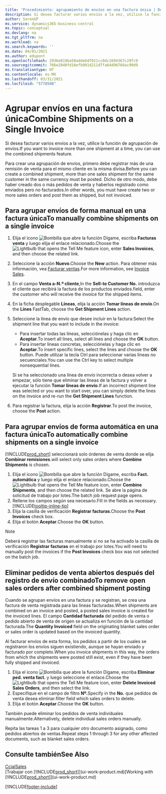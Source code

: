 ```yaml
---
title: 'Procedimiento: agrupamiento de envíos en una factura única | Documentos de Microsoft'
description: Si desea facturar varios envíos a la vez, utilice la función de agrupación de envíos.
author: SorenGP
ms.service: dynamics365-business-central
ms.topic: conceptual
ms.devlang: na
ms.tgt_pltfrm: na
ms.workload: na
ms.search.keywords: ''
ms.date: 04/01/2021
ms.author: edupont
ms.openlocfilehash: 2936e819ba50adde6df021cc0dc2694367c29fc9
ms.sourcegitcommit: 766e2840fd16efb901d211d7fa64d96766ac99d9
ms.translationtype: HT
ms.contentlocale: es-MX
ms.lasthandoff: 03/31/2021
ms.locfileid: "5778508"
---
```

# <a name="combine-shipments-on-a-single-invoice"></a><span data-ttu-id="af3c1-103">Agrupar envíos en una factura única</span><span class="sxs-lookup"><span data-stu-id="af3c1-103">Combine Shipments on a Single Invoice</span></span>
<span data-ttu-id="af3c1-104">Si desea facturar varios envíos a la vez, utilice la función de agrupación de envíos.</span><span class="sxs-lookup"><span data-stu-id="af3c1-104">If you want to invoice more than one shipment at a time, you can use the combined shipments feature.</span></span>  

<span data-ttu-id="af3c1-105">Para crear una agrupación de envíos, primero debe registrar más de una remisión de venta para el mismo cliente en la misma divisa.</span><span class="sxs-lookup"><span data-stu-id="af3c1-105">Before you can create a combined shipment, more than one sales shipment for the same customer in the same currency must be posted.</span></span> <span data-ttu-id="af3c1-106">Dicho de otro modo, debe haber creado dos o más pedidos de venta y haberlos registrado como enviados pero no facturados.</span><span class="sxs-lookup"><span data-stu-id="af3c1-106">In other words, you must have create two or more sales orders and post them as shipped, but not invoiced.</span></span> 

## <a name="to-manually-combine-shipments-on-a-single-invoice"></a><span data-ttu-id="af3c1-107">Para agrupar envíos de forma manual en una factura única</span><span class="sxs-lookup"><span data-stu-id="af3c1-107">To manually combine shipments on a single invoice</span></span>  
1. <span data-ttu-id="af3c1-108">Elija el icono ![Bombilla que abre la función Dígame](media/ui-search/search_small.png "Dígame qué desea hacer"), escriba **Facturas venta** y luego elija el enlace relacionado.</span><span class="sxs-lookup"><span data-stu-id="af3c1-108">Choose the ![Lightbulb that opens the Tell Me feature](media/ui-search/search_small.png "Tell me what you want to do") icon, enter **Sales Invoices**, and then choose the related link.</span></span>  
2. <span data-ttu-id="af3c1-109">Seleccione la acción **Nuevo**.</span><span class="sxs-lookup"><span data-stu-id="af3c1-109">Choose the **New** action.</span></span> <span data-ttu-id="af3c1-110">Para obtener más información, vea [Facturar ventas](sales-how-invoice-sales.md).</span><span class="sxs-lookup"><span data-stu-id="af3c1-110">For more information, see [Invoice Sales](sales-how-invoice-sales.md).</span></span>
3. <span data-ttu-id="af3c1-111">En el campo **Venta a-N.º cliente**,</span><span class="sxs-lookup"><span data-stu-id="af3c1-111">In the **Sell-to Customer No.**</span></span> <span data-ttu-id="af3c1-112">introduzca el cliente que recibirá la factura de los productos enviados.</span><span class="sxs-lookup"><span data-stu-id="af3c1-112">field, enter the customer who will receive the invoice for the shipped items.</span></span>  
4. <span data-ttu-id="af3c1-113">En la ficha desplegable **Líneas**, elija la acción **Tomar líneas de envío**.</span><span class="sxs-lookup"><span data-stu-id="af3c1-113">On the **Lines** FastTab, choose the **Get Shipment Lines** action.</span></span>  
5. <span data-ttu-id="af3c1-114">Seleccione la línea de envío que desee incluir en la factura:</span><span class="sxs-lookup"><span data-stu-id="af3c1-114">Select the shipment line that you want to include in the invoice:</span></span>  

    - <span data-ttu-id="af3c1-115">Para insertar todas las líneas, selecciónelas y haga clic en **Aceptar**.</span><span class="sxs-lookup"><span data-stu-id="af3c1-115">To insert all lines, select all lines and choose the **OK** button.</span></span>  
    - <span data-ttu-id="af3c1-116">Para insertar líneas concretas, selecciónelas y haga clic en **Aceptar**.</span><span class="sxs-lookup"><span data-stu-id="af3c1-116">To insert specific lines, select the lines and choose the **OK** button.</span></span> <span data-ttu-id="af3c1-117">Puede utilizar la tecla Ctrl para seleccionar varias líneas no secuenciales.</span><span class="sxs-lookup"><span data-stu-id="af3c1-117">You can use the Ctrl key to select multiple nonsequential lines.</span></span>  

    <span data-ttu-id="af3c1-118">Si se ha seleccionado una línea de envío incorrecta o desea volver a empezar, sólo tiene que eliminar las líneas de la factura y volver a ejecutar la función **Tomar líneas de envío**.</span><span class="sxs-lookup"><span data-stu-id="af3c1-118">If an incorrect shipment line was selected or you want to start over, you can simply delete the lines on the invoice and re-run the **Get Shipment Lines** function.</span></span>  
7. <span data-ttu-id="af3c1-119">Para registrar la factura, elija la acción **Registrar**.</span><span class="sxs-lookup"><span data-stu-id="af3c1-119">To post the invoice, choose the **Post** action.</span></span>  

## <a name="to-automatically-combine-shipments-on-a-single-invoice"></a><span data-ttu-id="af3c1-120">Para agrupar envíos de forma automática en una factura única</span><span class="sxs-lookup"><span data-stu-id="af3c1-120">To automatically combine shipments on a single invoice</span></span>  
[!INCLUDE[prod_short](includes/prod_short.md)] <span data-ttu-id="af3c1-121">seleccionará solo órdenes de venta donde se elija **Combinar remisiones**.</span><span class="sxs-lookup"><span data-stu-id="af3c1-121">will select only sales orders where **Combine Shipments** is chosen.</span></span> 

1. <span data-ttu-id="af3c1-122">Elija el icono ![Bombilla que abre la función Dígame](media/ui-search/search_small.png "Dígame qué desea hacer"), escriba **Fact. automática** y luego elija el enlace relacionado.</span><span class="sxs-lookup"><span data-stu-id="af3c1-122">Choose the ![Lightbulb that opens the Tell Me feature](media/ui-search/search_small.png "Tell me what you want to do") icon, enter **Combine Shipments**, and then choose the related link.</span></span> <span data-ttu-id="af3c1-123">Se abre la página de solicitud de trabajo por lotes.</span><span class="sxs-lookup"><span data-stu-id="af3c1-123">The batch job request page opens.</span></span>  
2. <span data-ttu-id="af3c1-124">Rellene los campos según sea necesario.</span><span class="sxs-lookup"><span data-stu-id="af3c1-124">Fill in the fields as necessary.</span></span> [!INCLUDE[tooltip-inline-tip](includes/tooltip-inline-tip_md.md)]
3. <span data-ttu-id="af3c1-125">Elija la casilla de verificación **Registrar facturas**.</span><span class="sxs-lookup"><span data-stu-id="af3c1-125">Choose the **Post Invoices** check box.</span></span>  
4. <span data-ttu-id="af3c1-126">Elija el botón **Aceptar**.</span><span class="sxs-lookup"><span data-stu-id="af3c1-126">Choose the **OK** button.</span></span>  

> [!NOTE]  
>  <span data-ttu-id="af3c1-127">Deberá registrar las facturas manualmente si no se ha activado la casilla de verificación **Registrar facturas** en el trabajo por lotes.</span><span class="sxs-lookup"><span data-stu-id="af3c1-127">You will need to manually post the invoices if the **Post Invoices** check box was not selected on the batch job.</span></span>  

## <a name="to-remove-open-sales-orders-after-combined-shipment-posting"></a><span data-ttu-id="af3c1-128">Eliminar pedidos de venta abiertos después del registro de envío combinado</span><span class="sxs-lookup"><span data-stu-id="af3c1-128">To remove open sales orders after combined shipment posting</span></span> 
<span data-ttu-id="af3c1-129">Cuando se agrupan envíos en una factura y se registran, se crea una factura de venta registrada para las líneas facturadas.</span><span class="sxs-lookup"><span data-stu-id="af3c1-129">When shipments are combined on an invoice and posted, a posted sales invoice is created for the invoiced lines.</span></span> <span data-ttu-id="af3c1-130">El campo **Cantidad facturada** del pedido de venta o pedido abierto de venta de origen se actualiza en función de la cantidad facturada.</span><span class="sxs-lookup"><span data-stu-id="af3c1-130">The **Quantity Invoiced** field on the originating blanket sales order or sales order is updated based on the invoiced quantity.</span></span>  

<span data-ttu-id="af3c1-131">Al facturar envíos de esta forma, los pedidos a partir de los cuales se registraron los envíos siguen existiendo, aunque se hayan enviado y facturado por completo.</span><span class="sxs-lookup"><span data-stu-id="af3c1-131">When you invoice shipments in this way, the orders from which the shipments were posted still exist, even if they have been fully shipped and invoiced.</span></span>   

1. <span data-ttu-id="af3c1-132">Elija el icono ![Bombilla que abre la función Dígame](media/ui-search/search_small.png "Dígame qué desea hacer"), escriba **Eliminar ped. venta fact.** y luego seleccione el enlace.</span><span class="sxs-lookup"><span data-stu-id="af3c1-132">Choose the ![Lightbulb that opens the Tell Me feature](media/ui-search/search_small.png "Tell me what you want to do") icon, enter **Delete Invoiced Sales Orders**, and then select the link.</span></span>  
2. <span data-ttu-id="af3c1-133">Especifique en el campo de filtro **Nº.**</span><span class="sxs-lookup"><span data-stu-id="af3c1-133">Specify in the **No.**</span></span> <span data-ttu-id="af3c1-134">que pedidos de venta desea eliminar.</span><span class="sxs-lookup"><span data-stu-id="af3c1-134">filter field which sales orders to delete.</span></span>  
3. <span data-ttu-id="af3c1-135">Elija el botón **Aceptar**.</span><span class="sxs-lookup"><span data-stu-id="af3c1-135">Choose the **OK** button.</span></span>  

<span data-ttu-id="af3c1-136">También puede eliminar los pedidos de venta individuales manualmente.</span><span class="sxs-lookup"><span data-stu-id="af3c1-136">Alternatively, delete individual sales orders manually.</span></span>  

<span data-ttu-id="af3c1-137">Repita las tareas 1 a 3 para cualquier otro documento asignado, como pedidos abiertos de ventas.</span><span class="sxs-lookup"><span data-stu-id="af3c1-137">Repeat steps 1 through 3 for any other affected documents, such as blanket sales orders.</span></span>

## <a name="see-also"></a><span data-ttu-id="af3c1-138">Consulte también</span><span class="sxs-lookup"><span data-stu-id="af3c1-138">See Also</span></span>  
[<span data-ttu-id="af3c1-139">Ccial</span><span class="sxs-lookup"><span data-stu-id="af3c1-139">Sales</span></span>](sales-manage-sales.md)  
<span data-ttu-id="af3c1-140">[Trabajar con [!INCLUDE[prod_short](includes/prod_short.md)]](ui-work-product.md)</span><span class="sxs-lookup"><span data-stu-id="af3c1-140">[Working with [!INCLUDE[prod_short](includes/prod_short.md)]](ui-work-product.md)</span></span>


[!INCLUDE[footer-include](includes/footer-banner.md)]